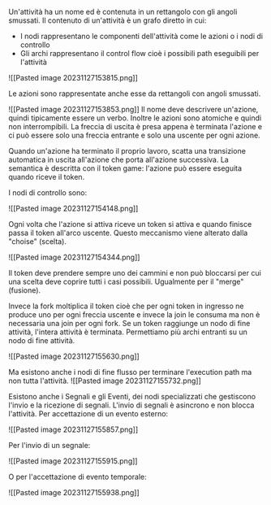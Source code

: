 Un'attività ha un nome ed è contenuta in un rettangolo con gli angoli smussati.
Il contenuto di un'attività è un grafo diretto in cui:
- I nodi rappresentano le componenti dell'attività come le azioni o i nodi di controllo
- Gli archi rappresentano il control flow cioè i possibili path eseguibili per l'attività

![[Pasted image 20231127153815.png]]

Le azioni sono rappresentate anche esse da rettangoli con angoli smussati.

![[Pasted image 20231127153853.png]]
 Il nome deve descrivere un'azione, quindi tipicamente essere un verbo. Inoltre le azioni sono atomiche e quindi non interrompibili.
 La freccia di uscita è presa appena è terminata l'azione e ci può essere solo una freccia entrante e solo una uscente per ogni azione.

Quando un'azione ha terminato il proprio lavoro, scatta una transizione automatica in uscita all'azione che porta all'azione successiva.
La semantica è descritta con il token game: l'azione può essere eseguita quando riceve il token.

I nodi di controllo sono:

![[Pasted image 20231127154148.png]]

Ogni volta che l'azione si attiva riceve un token si attiva e quando finisce passa il token all'arco uscente. Questo meccanismo viene alterato dalla "choise" (scelta).

![[Pasted image 20231127154344.png]]

Il token deve prendere sempre uno dei cammini e non può bloccarsi per cui una scelta deve coprire tutti i casi possibili. Ugualmente per il "merge" (fusione).

Invece la fork moltiplica il token cioè che per ogni token in ingresso ne produce uno per ogni freccia uscente e invece la join le consuma ma non è necessaria una join per ogni fork.
Se un token raggiunge un nodo di fine attività, l'intera attività è terminata.
Permettiamo più archi entranti su un nodo di fine attività.

![[Pasted image 20231127155630.png]]

Ma esistono anche i nodi di fine flusso per terminare l'execution path ma non tutta l'attività.
![[Pasted image 20231127155732.png]]

Esistono anche i Segnali e gli Eventi, dei nodi specializzati che gestiscono l'invio e la ricezione di segnali. L'invio di segnali è asincrono e non blocca l'attività.
Per accettazione di un evento esterno:

![[Pasted image 20231127155857.png]]

Per l'invio di un segnale:

![[Pasted image 20231127155915.png]]

O per l'accettazione di evento temporale:

![[Pasted image 20231127155938.png]]

